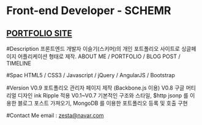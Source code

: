 Front-end Developer - SCHEMR
====================================
[PORTFOLIO SITE](http://schemr.dothome.co.kr/portfolio/)
-----------------
#Description
프론트엔드 개발자 이슬기(스키머)의 개인 포트폴리오 사이트로 싱글페이지 어플리케이션 형태로 제작.
ABOUT ME / PORTFOLIO / BLOG POST / TIMELINE 

#Spac
HTML5 / CSS3 / Javascript / jQuery / AngularJS / Bootstrap

#Version
V0.9 포트폴리오 관리자 페이지 제작 (Backbone.js 이용)
V0.8 구글 머티리얼 디자인 ink Ripple 적용
V0.1~V0.7 기본적인 구조와 스타일, $http jsonp 를 이용한 블로그 포스트 가져오기, MongoDB 를 이용한 포트폴리오 등록 및 호출 구현

#Contact Me
email : zesta@navar.com

